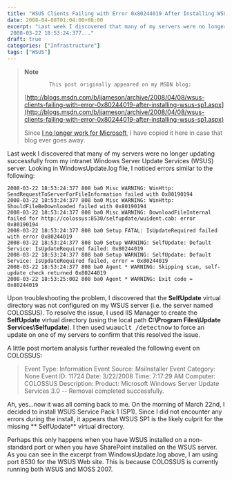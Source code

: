 ```yaml
---
title: "WSUS Clients Failing with Error 0x80244019 After Installing WSUS SP1"
date: 2008-04-08T01:04:00+08:00
excerpt: "Last week I discovered that many of my servers were no longer updating successfully from my intranet Windows Server Update Services (WSUS) server. Looking in WindowsUpdate.log file, I noticed errors similar to the following: 
 2008-03-22 18:53:24:377..."
draft: true
categories: ["Infrastructure"]
tags: ["WSUS"]
---
```


> **Note**
> 
>             This post originally appeared on my MSDN blog:
> 
> [http://blogs.msdn.com/b/jjameson/archive/2008/04/08/wsus-clients-failing-with-error-0x80244019-after-installing-wsus-sp1.aspx](http://blogs.msdn.com/b/jjameson/archive/2008/04/08/wsus-clients-failing-with-error-0x80244019-after-installing-wsus-sp1.aspx)
> 
> Since [I no longer work for Microsoft](/blog/jjameson/2011/09/02/last-day-with-microsoft), I have copied it here in case that blog                 ever goes away.

Last week I discovered that many of my servers were no longer updating successfully         from my intranet Windows Server Update Services (WSUS) server. Looking in WindowsUpdate.log         file, I noticed errors similar to the following:

```
2008-03-22 18:53:24:377 808 ba0 Misc WARNING: WinHttp: SendRequestToServerForFileInformation failed with 0x80190194
2008-03-22 18:53:24:377 808 ba0 Misc WARNING: WinHttp: ShouldFileBeDownloaded failed with 0x80190194
2008-03-22 18:53:24:377 808 ba0 Misc WARNING: DownloadFileInternal failed for http://colossus:8530/selfupdate/wuident.cab: error 0x80190194
2008-03-22 18:53:24:377 808 ba0 Setup FATAL: IsUpdateRequired failed with error 0x80244019
2008-03-22 18:53:24:377 808 ba0 Setup WARNING: SelfUpdate: Default Service: IsUpdateRequired failed: 0x80244019
2008-03-22 18:53:24:377 808 ba0 Setup WARNING: SelfUpdate: Default Service: IsUpdateRequired failed, error = 0x80244019
2008-03-22 18:53:24:377 808 ba0 Agent * WARNING: Skipping scan, self-update check returned 0x80244019
2008-03-22 18:53:25:002 808 ba0 Agent * WARNING: Exit code = 0x80244019
```

Upon troubleshooting the problem, I discovered that the **SelfUpdate**         virtual directory was not configured on my WSUS server (i.e. the server named COLOSSUS).         To resolve the issue, I used IIS Manager to create the **SelfUpdate**         virtual directory (using the local path **C:\Program Files\Update Services\Selfupdate**).         I then used <kbd>wuauclt /detectnow</kbd> to force an update on one of my servers         to confirm that this resolved the issue.

A little post mortem analysis further revealed the following event on COLOSSUS:

> Event Type: Information
> Event Source: MsiInstaller
> Event Category: None
> Event ID: 11724
> Date: 3/22/2008
> Time: 7:17:29 AM
> Computer: COLOSSUS
> Description:
> Product: Microsoft Windows Server Update Services 3.0 -- Removal completed successfully.

Ah, yes...now it was all coming back to me. On the morning of March 22nd, I decided         to install WSUS Service Pack 1 (SP1). Since I did not encounter any errors during         the install, it appears that WSUS SP1 is the likely culprit for the missing **            SelfUpdate** virtual directory.

Perhaps this only happens when you have WSUS installed on a non-standard port or         when you have SharePoint installed on the WSUS server. As you can see in the excerpt         from WindowsUpdate.log above, I am using port 8530 for the WSUS Web site. This is         because COLOSSUS is currently running both WSUS and MOSS 2007.

